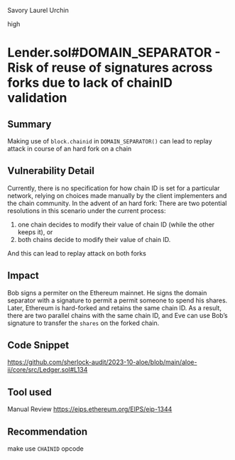 Savory Laurel Urchin

high

# Lender.sol#DOMAIN_SEPARATOR - Risk of reuse of signatures across forks due to lack of chainID validation
## Summary
Making use of `block.chainid` in `DOMAIN_SEPARATOR()` can lead to replay attack in course of an hard fork on a chain
## Vulnerability Detail
Currently, there is no specification for how chain ID is set for a particular network, relying on choices made manually by the client implementers and the chain community.
In the advent of an hard fork:
There are two potential resolutions in this scenario under the current process: 
1) one chain decides to modify their value of chain ID (while the other keeps it), or 
2) both chains decide to modify their value of chain ID.

And this can lead to replay attack on both forks
## Impact
Bob signs a permiter on the Ethereum mainnet. He signs the domain separator with a
signature to permit a permit someone to spend his shares. Later, Ethereum is hard-forked and retains the same chain ID. As a
result, there are two parallel chains with the same chain ID, and Eve can use Bob’s
signature to transfer the `shares` on the forked chain.
## Code Snippet
https://github.com/sherlock-audit/2023-10-aloe/blob/main/aloe-ii/core/src/Ledger.sol#L134
## Tool used

Manual Review
https://eips.ethereum.org/EIPS/eip-1344
## Recommendation
make use `CHAINID` opcode